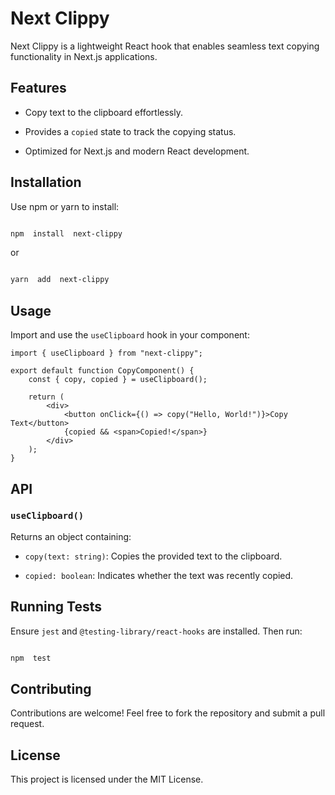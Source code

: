 # Next Clippy

Next Clippy is a lightweight React hook that enables seamless text copying functionality in Next.js applications.

## Features

-   Copy text to the clipboard effortlessly.

-   Provides a `copied` state to track the copying status.

-   Optimized for Next.js and modern React development.

## Installation

Use npm or yarn to install:

```sh

npm  install  next-clippy

```

or

```sh

yarn  add  next-clippy

```

## Usage

Import and use the `useClipboard` hook in your component:

```tsx
import { useClipboard } from "next-clippy";

export default function CopyComponent() {
    const { copy, copied } = useClipboard();

    return (
        <div>
            <button onClick={() => copy("Hello, World!")}>Copy Text</button>
            {copied && <span>Copied!</span>}
        </div>
    );
}
```

## API

### `useClipboard()`

Returns an object containing:

-   `copy(text: string)`: Copies the provided text to the clipboard.

-   `copied: boolean`: Indicates whether the text was recently copied.

## Running Tests

Ensure `jest` and `@testing-library/react-hooks` are installed. Then run:

```sh

npm  test

```

## Contributing

Contributions are welcome! Feel free to fork the repository and submit a pull request.

## License

This project is licensed under the MIT License.
